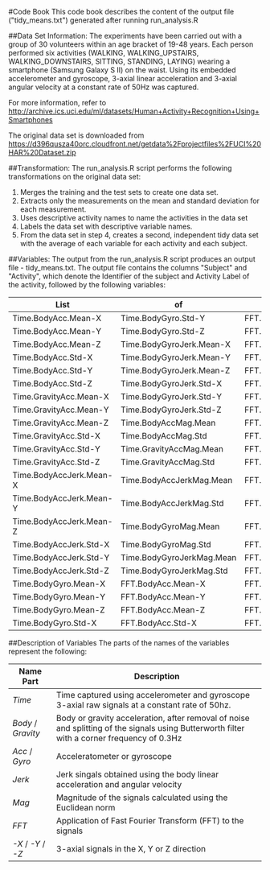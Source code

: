 #Code Book
This code book describes the content of the output file ("tidy_means.txt") generated after running run_analysis.R

##Data Set Information:
The experiments have been carried out with a group of 30 volunteers within an age bracket of 19-48 years. Each person performed six activities (WALKING, WALKING_UPSTAIRS, WALKING_DOWNSTAIRS, SITTING, STANDING, LAYING) wearing a smartphone (Samsung Galaxy S II) on the waist. Using its embedded accelerometer and gyroscope, 3-axial linear acceleration and 3-axial angular velocity at a constant rate of 50Hz was captured.

For more information, refer to http://archive.ics.uci.edu/ml/datasets/Human+Activity+Recognition+Using+Smartphones

The original data set is downloaded from 
https://d396qusza40orc.cloudfront.net/getdata%2Fprojectfiles%2FUCI%20HAR%20Dataset.zip 


##Transformation:
The run_analysis.R script performs the following transformations on the original data set:

1. Merges the training and the test sets to create one data set.
2. Extracts only the measurements on the mean and standard deviation for each measurement. 
3. Uses descriptive activity names to name the activities in the data set
4. Labels the data set with descriptive variable names. 
5. From the data set in step 4, creates a second, independent tidy data set with the average of each variable for each activity and each subject.

##Variables:
The output from the run_analysis.R script produces an output file - tidy_means.txt.  The output file contains the columns "Subject" and "Activity", which denote the Identifier of the subject and Activity Label of the activity, followed by the following variables:

List|of|Variables
------------ | ------------- | -------------|
Time.BodyAcc.Mean-X	|	Time.BodyGyro.Std-Y	|	FFT.BodyAcc.Std-Y
Time.BodyAcc.Mean-Y	|	Time.BodyGyro.Std-Z	|	FFT.BodyAcc.Std-Z
Time.BodyAcc.Mean-Z	|	Time.BodyGyroJerk.Mean-X	|	FFT.BodyAccJerk.Mean-X
Time.BodyAcc.Std-X	|	Time.BodyGyroJerk.Mean-Y	|	FFT.BodyAccJerk.Mean-Y
Time.BodyAcc.Std-Y	|	Time.BodyGyroJerk.Mean-Z	|	FFT.BodyAccJerk.Mean-Z
Time.BodyAcc.Std-Z	|	Time.BodyGyroJerk.Std-X	|	FFT.BodyAccJerk.Std-X
Time.GravityAcc.Mean-X	|	Time.BodyGyroJerk.Std-Y	|	FFT.BodyAccJerk.Std-Y
Time.GravityAcc.Mean-Y	|	Time.BodyGyroJerk.Std-Z	|	FFT.BodyAccJerk.Std-Z
Time.GravityAcc.Mean-Z	|	Time.BodyAccMag.Mean	|	FFT.BodyGyro.Mean-X
Time.GravityAcc.Std-X	|	Time.BodyAccMag.Std	|	FFT.BodyGyro.Mean-Y
Time.GravityAcc.Std-Y	|	Time.GravityAccMag.Mean	|	FFT.BodyGyro.Mean-Z
Time.GravityAcc.Std-Z	|	Time.GravityAccMag.Std	|	FFT.BodyGyro.Std-X
Time.BodyAccJerk.Mean-X	|	Time.BodyAccJerkMag.Mean	|	FFT.BodyGyro.Std-Y
Time.BodyAccJerk.Mean-Y	|	Time.BodyAccJerkMag.Std	|	FFT.BodyGyro.Std-Z
Time.BodyAccJerk.Mean-Z	|	Time.BodyGyroMag.Mean	|	FFT.BodyAccMag.Mean
Time.BodyAccJerk.Std-X	|	Time.BodyGyroMag.Std	|	FFT.BodyAccMag.Std
Time.BodyAccJerk.Std-Y	|	Time.BodyGyroJerkMag.Mean	|	FFT.BodyBodyAccJerkMag.Mean
Time.BodyAccJerk.Std-Z	|	Time.BodyGyroJerkMag.Std	|	FFT.BodyBodyAccJerkMag.Std
Time.BodyGyro.Mean-X	|	FFT.BodyAcc.Mean-X	|	FFT.BodyBodyGyroMag.Mean
Time.BodyGyro.Mean-Y	|	FFT.BodyAcc.Mean-Y	|	FFT.BodyBodyGyroMag.Std
Time.BodyGyro.Mean-Z	|	FFT.BodyAcc.Mean-Z	|	FFT.BodyBodyGyroJerkMag.Mean
Time.BodyGyro.Std-X	|	FFT.BodyAcc.Std-X	|	FFT.BodyBodyGyroJerkMag.Std


##Description of Variables
The parts of the names of the variables represent the following:

Name Part|Description
------------ | -------------
_Time_|Time captured using accelerometer and gyroscope 3-axial raw signals at a constant rate of 50hz.
_Body_ / _Gravity_|Body or gravity acceleration, after removal of noise and splitting of the signals using Butterworth filter with a corner frequency of 0.3Hz
_Acc_ / _Gyro_|Acceleratometer or gyroscope
_Jerk_|Jerk singals obtained using the body linear acceleration and angular velocity
_Mag_|Magnitude of the signals calculated using the Euclidean norm
_FFT_|Application of Fast Fourier Transform (FFT) to the signals 
_-X_ / _-Y_ / _-Z_|3-axial signals in the X, Y or Z direction
